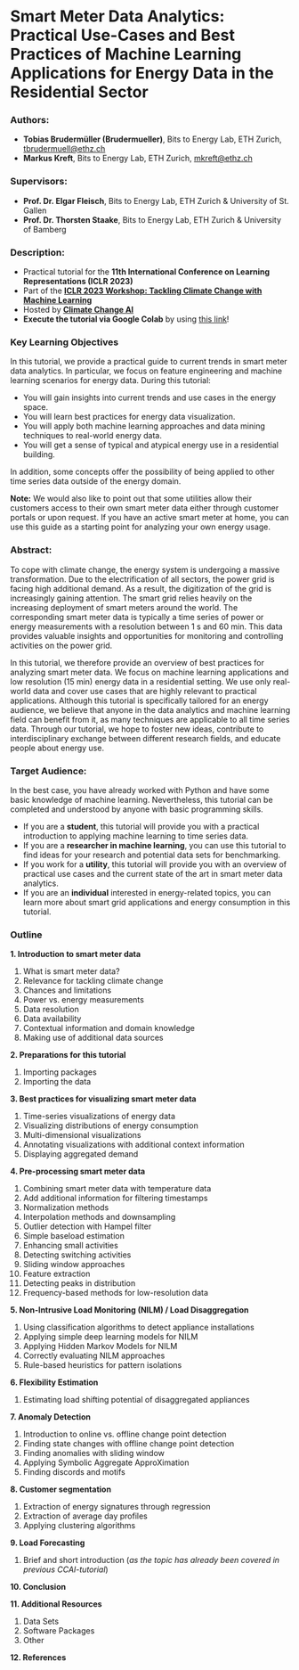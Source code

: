 # Smart Meter Data Analytics: Practical Use-Cases and Best Practices of Machine Learning Applications for Energy Data in the Residential Sector

### **Authors:**
- **Tobias Brudermüller (Brudermueller)**, Bits to Energy Lab, ETH Zurich, tbrudermuell@ethz.ch
- **Markus Kreft**, Bits to Energy Lab, ETH Zurich, mkreft@ethz.ch

### **Supervisors:**
- **Prof. Dr. Elgar Fleisch**, Bits to Energy Lab, ETH Zurich & University of St. Gallen
- **Prof. Dr. Thorsten Staake**, Bits to Energy Lab, ETH Zurich & University of Bamberg

### **Description:**
- Practical tutorial for the **11th International Conference on Learning Representations (ICLR 2023)**
- Part of the [**ICLR 2023 Workshop: Tackling Climate Change with Machine Learning**](https://www.climatechange.ai/events/iclr2023)
- Hosted by [**Climate Change AI**](https://www.climatechange.ai/)
- **Execute the tutorial via Google Colab** by using [this link](https://colab.research.google.com/github/bitstoenergy/iclr-tutorial/blob/main/SmartMeterDataAnalytics_Tutorial.ipynb)!

### **Key Learning Objectives**
In this tutorial, we provide a practical guide to current trends in smart meter data analytics. In particular, we focus on feature engineering and machine learning scenarios for energy data. During this tutorial:

- You will gain insights into current trends and use cases in the energy space. 
- You will learn best practices for energy data visualization. 
- You will apply both machine learning approaches and data mining techniques to real-world energy data.
- You will get a sense of typical and atypical energy use in a residential building.

In addition, some concepts offer the possibility of being applied to other time series data outside of the energy domain. 

**Note:** We would also like to point out that some utilities allow their customers access to their own smart meter data either through customer portals or upon request. If you have an active smart meter at home, you can use this guide as a starting point for analyzing your own energy usage.

### **Abstract:** 
To cope with climate change, the energy system is undergoing a massive transformation. Due to the electrification of all sectors, the power grid is facing high additional demand. As a result, the digitization of the grid is increasingly gaining attention. The smart grid relies heavily on the increasing deployment of smart meters around the world. The corresponding smart meter data is typically a time series of power or energy measurements with a resolution between 1 s and 60 min. This data provides valuable insights and opportunities for monitoring and controlling activities on the power grid. 

In this tutorial, we therefore provide an overview of best practices for analyzing smart meter data. We focus on machine learning applications and low resolution (15 min) energy data in a residential setting. We use only real-world data and cover use cases that are highly relevant to practical applications. Although this tutorial is specifically tailored for an energy audience, we believe that anyone in the data analytics and machine learning field can benefit from it, as many techniques are applicable to all time series data. Through our tutorial, we hope to foster new ideas, contribute to interdisciplinary exchange between different research fields, and educate people about energy use.

### **Target Audience:** 
In the best case, you have already worked with Python and have some basic knowledge of machine learning. Nevertheless, this tutorial can be completed and understood by anyone with basic programming skills. 

- If you are a **student**, this tutorial will provide you with a practical introduction to applying machine learning to time series data. 
- If you are a **researcher in machine learning**, you can use this tutorial to find ideas for your research and potential data sets for benchmarking. 
- If you work for a **utility**, this tutorial will provide you with an overview of practical use cases and the current state of the art in smart meter data analytics.
- If you are an **individual** interested in energy-related topics, you can learn more about smart grid applications and energy consumption in this tutorial.

### **Outline**

**1. Introduction to smart meter data**
  1. What is smart meter data?
  2. Relevance for tackling climate change
  3. Chances and limitations
  4. Power vs. energy measurements
  5. Data resolution
  6. Data availability
  7. Contextual information and domain knowledge
  7. Making use of additional data sources

**2. Preparations for this tutorial**
  1. Importing packages
  2. Importing the data

**3. Best practices for visualizing smart meter data**
  1. Time-series visualizations of energy data
  2. Visualizing distributions of energy consumption
  3. Multi-dimensional visualizations
  4. Annotating visualizations with additional context information
  5. Displaying aggregated demand

**4. Pre-processing smart meter data**
  1. Combining smart meter data with temperature data
  2. Add additional information for filtering timestamps
  3. Normalization methods
  4. Interpolation methods and downsampling
  5. Outlier detection with Hampel filter
  6. Simple baseload estimation
  7. Enhancing small activities
  8. Detecting switching activities
  9. Sliding window approaches
  10. Feature extraction
  11. Detecting peaks in distribution
  12. Frequency-based methods for low-resolution data

**5. Non-Intrusive Load Monitoring (NILM) / Load Disaggregation**
  1. Using classification algorithms to detect appliance installations
  2. Applying simple deep learning models for NILM
  3. Applying Hidden Markov Models for NILM
  4. Correctly evaluating NILM approaches
  5. Rule-based heuristics for pattern isolations


**6. Flexibility Estimation**
  1. Estimating load shifting potential of disaggregated appliances

**7. Anomaly Detection**
  1. Introduction to online vs. offline change point detection
  2. Finding state changes with offline change point detection
  3. Finding anomalies with sliding window
  4. Applying Symbolic Aggregate ApproXimation
  5. Finding discords and motifs

**8. Customer segmentation**
  1. Extraction of energy signatures through regression
  2. Extraction of average day profiles
  3. Applying clustering algorithms

**9. Load Forecasting**
  1. Brief and short introduction (*as the topic has already been covered in previous CCAI-tutorial*)

**10. Conclusion**

**11. Additional Resources**
  1. Data Sets
  2. Software Packages
  3. Other

**12. References**
